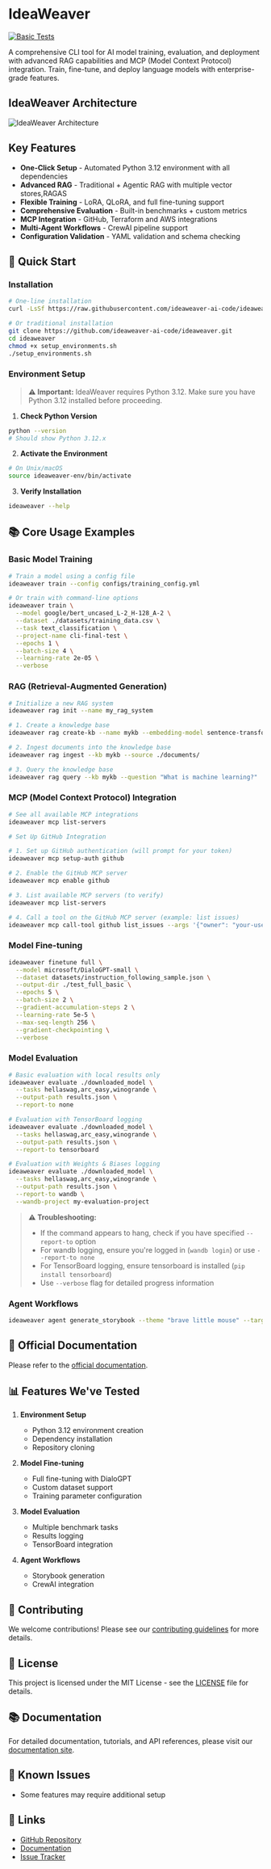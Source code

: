 # IdeaWeaver

[![Basic Tests](https://github.com/ideaweaver-ai-code/ideaweaver/actions/workflows/basic-test.yml/badge.svg)](https://github.com/ideaweaver-ai-code/ideaweaver/actions/workflows/basic-test.yml)

A comprehensive CLI tool for AI model training, evaluation, and deployment with advanced RAG capabilities and MCP (Model Context Protocol) integration. Train, fine-tune, and deploy language models with enterprise-grade features.

## IdeaWeaver Architecture

![IdeaWeaver Architecture](images/ideaweaver-main.gif)

## Key Features

- **One-Click Setup** - Automated Python 3.12 environment with all dependencies
- **Advanced RAG** - Traditional + Agentic RAG with multiple vector stores,RAGAS
- **Flexible Training** - LoRA, QLoRA, and full fine-tuning support
- **Comprehensive Evaluation** - Built-in benchmarks + custom metrics
- **MCP Integration** - GitHub, Terraform and AWS integrations
- **Multi-Agent Workflows** - CrewAI pipeline support
- **Configuration Validation** - YAML validation and schema checking

## 🚀 Quick Start

### Installation

```bash
# One-line installation
curl -LsSf https://raw.githubusercontent.com/ideaweaver-ai-code/ideaweaver/main/setup_environments.sh | sh

# Or traditional installation
git clone https://github.com/ideaweaver-ai-code/ideaweaver.git
cd ideaweaver
chmod +x setup_environments.sh
./setup_environments.sh
```

### Environment Setup

> **⚠️ Important:** IdeaWeaver requires Python 3.12. Make sure you have Python 3.12 installed before proceeding.

1. **Check Python Version**
```bash
python --version
# Should show Python 3.12.x
```

2. **Activate the Environment**
```bash
# On Unix/macOS
source ideaweaver-env/bin/activate
```

3. **Verify Installation**
```bash
ideaweaver --help
```

## 📚 Core Usage Examples

### Basic Model Training

```bash
# Train a model using a config file
ideaweaver train --config configs/training_config.yml

# Or train with command-line options
ideaweaver train \
  --model google/bert_uncased_L-2_H-128_A-2 \
  --dataset ./datasets/training_data.csv \
  --task text_classification \
  --project-name cli-final-test \
  --epochs 1 \
  --batch-size 4 \
  --learning-rate 2e-05 \
  --verbose
```

### RAG (Retrieval-Augmented Generation)

```bash
# Initialize a new RAG system
ideaweaver rag init --name my_rag_system

# 1. Create a knowledge base
ideaweaver rag create-kb --name mykb --embedding-model sentence-transformers/all-MiniLM-L6-v2

# 2. Ingest documents into the knowledge base
ideaweaver rag ingest --kb mykb --source ./documents/

# 3. Query the knowledge base
ideaweaver rag query --kb mykb --question "What is machine learning?"
```

### MCP (Model Context Protocol) Integration

```bash
# See all available MCP integrations
ideaweaver mcp list-servers

# Set Up GitHub Integration

# 1. Set up GitHub authentication (will prompt for your token)
ideaweaver mcp setup-auth github

# 2. Enable the GitHub MCP server
ideaweaver mcp enable github

# 3. List available MCP servers (to verify)
ideaweaver mcp list-servers

# 4. Call a tool on the GitHub MCP server (example: list issues)
ideaweaver mcp call-tool github list_issues --args '{"owner": "your-username/org name", "repo": "your-repo"}'
```

### Model Fine-tuning

```bash
ideaweaver finetune full \
  --model microsoft/DialoGPT-small \
  --dataset datasets/instruction_following_sample.json \
  --output-dir ./test_full_basic \
  --epochs 5 \
  --batch-size 2 \
  --gradient-accumulation-steps 2 \
  --learning-rate 5e-5 \
  --max-seq-length 256 \
  --gradient-checkpointing \
  --verbose
```

### Model Evaluation

```bash
# Basic evaluation with local results only
ideaweaver evaluate ./downloaded_model \
  --tasks hellaswag,arc_easy,winogrande \
  --output-path results.json \
  --report-to none

# Evaluation with TensorBoard logging
ideaweaver evaluate ./downloaded_model \
  --tasks hellaswag,arc_easy,winogrande \
  --output-path results.json \
  --report-to tensorboard

# Evaluation with Weights & Biases logging
ideaweaver evaluate ./downloaded_model \
  --tasks hellaswag,arc_easy,winogrande \
  --output-path results.json \
  --report-to wandb \
  --wandb-project my-evaluation-project
```

> **⚠️ Troubleshooting:**
> - If the command appears to hang, check if you have specified `--report-to` option
> - For wandb logging, ensure you're logged in (`wandb login`) or use `--report-to none`
> - For TensorBoard logging, ensure tensorboard is installed (`pip install tensorboard`)
> - Use `--verbose` flag for detailed progress information

### Agent Workflows

```bash
ideaweaver agent generate_storybook --theme "brave little mouse" --target-age "3-5"
```

## 🔧 Official Documentation

Please refer to the [official documentation](https://ideaweaver-ai-code.github.io/ideaweaver-docs/).

## 📊 Features We've Tested

1. **Environment Setup**
   - Python 3.12 environment creation
   - Dependency installation
   - Repository cloning

2. **Model Fine-tuning**
   - Full fine-tuning with DialoGPT
   - Custom dataset support
   - Training parameter configuration

3. **Model Evaluation**
   - Multiple benchmark tasks
   - Results logging
   - TensorBoard integration

4. **Agent Workflows**
   - Storybook generation
   - CrewAI integration

## 🤝 Contributing

We welcome contributions! Please see our [contributing guidelines](https://github.com/ideaweaver-ai-code/ideaweaver/blob/main/CONTRIBUTING.md) for more details.

## 📄 License

This project is licensed under the MIT License - see the [LICENSE](LICENSE) file for details.

## 📚 Documentation

For detailed documentation, tutorials, and API references, please visit our [documentation site](https://ideaweaver-ai-code.github.io/ideaweaver-docs/).

## 🐛 Known Issues

- Some features may require additional setup

## 🔗 Links

- [GitHub Repository](https://github.com/ideaweaver-ai-code/ideaweaver)
- [Documentation](https://ideaweaver-ai-code.github.io/ideaweaver-docs/)
- [Issue Tracker](https://github.com/ideaweaver-ai-code/ideaweaver/issues) 